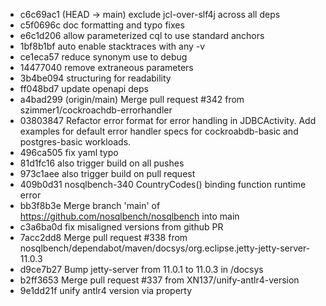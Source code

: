- c6c69ac1 (HEAD -> main) exclude jcl-over-slf4j across all deps
- c5f0696c doc formatting and typo fixes
- e6c1d206 allow parameterized cql to use standard anchors
- 1bf8b1bf auto enable stacktraces with any -v
- ce1eca57 reduce synonym use to debug
- 14477040 remove extraneous parameters
- 3b4be094 structuring for readability
- ff048bd7 update openapi deps
- a4bad299 (origin/main) Merge pull request #342 from szimmer1/cockroachdb-errorhandler
- 03803847 Refactor error format for error handling in JDBCActivity. Add examples for default error handler specs for cockroabdb-basic and postgres-basic workloads.
- 496ca505 fix yaml typo
- 81d1fc16 also trigger build on all pushes
- 973c1aee also trigger build on pull request
- 409b0d31 nosqlbench-340 CountryCodes() binding function runtime error
- bb3f8b3e Merge branch 'main' of https://github.com/nosqlbench/nosqlbench into main
- c3a6ba0d fix misaligned versions from github PR
- 7acc2dd8 Merge pull request #338 from nosqlbench/dependabot/maven/docsys/org.eclipse.jetty-jetty-server-11.0.3
- d9ce7b27 Bump jetty-server from 11.0.1 to 11.0.3 in /docsys
- b2ff3653 Merge pull request #337 from XN137/unify-antlr4-version
- 9e1dd21f unify antlr4 version via property
